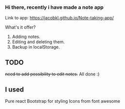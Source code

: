 ### Hi there, recently i have made a note app
Link to app: https://jacobkl.github.io/Note-taking-app/

What's it offer?
1. Adding notes.
2. Editing and deleting them.
3. Backup in localStorage.

## TODO
<del>need to add possibility to edit notes.</del>
All done :)

## I used
Pure react
Bootstrap for styling
Icons from font awesome